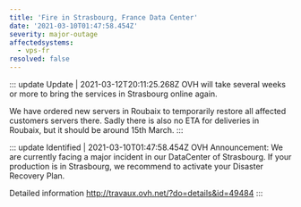 ```yaml
---
title: 'Fire in Strasbourg, France Data Center'
date: '2021-03-10T01:47:58.454Z'
severity: major-outage
affectedsystems:
  - vps-fr
resolved: false
---
```


::: update Update | 2021-03-12T20:11:25.268Z
OVH will take several weeks or more to bring the services in Strasbourg online again.

We have ordered new servers in Roubaix to temporarily restore all affected customers servers there. Sadly there is also no ETA for deliveries in Roubaix, but it should be around 15th March.
:::


::: update Identified | 2021-03-10T01:47:58.454Z
OVH Announcement: We are currently facing a major incident in our DataCenter of Strasbourg. If your production is in Strasbourg, we recommend to activate your Disaster Recovery Plan.

Detailed information http://travaux.ovh.net/?do=details&id=49484
:::

<!--- language code: en -->
